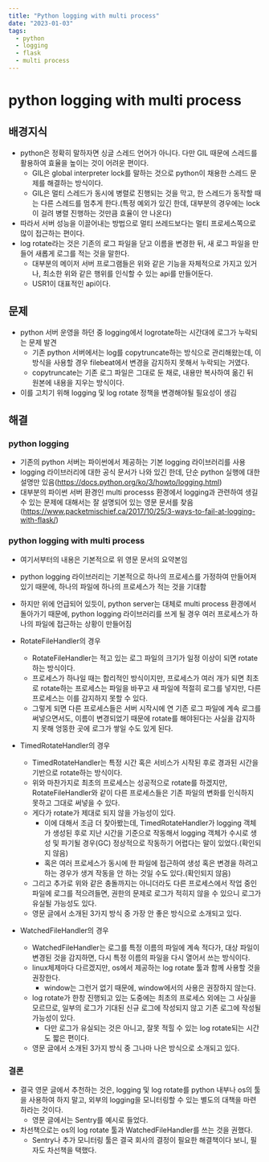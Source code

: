 ```yaml
---
title: "Python logging with multi process"
date: "2023-01-03"
tags:
  - python
  - logging
  - flask
  - multi process
---
```


# python logging with multi process

## 배경지식

- python은 정확히 말하자면 싱글 스레드 언어가 아니다. 다만 GIL 때문에 스레드를 활용하여 효율을 높이는 것이 어려운 편이다.
  - GIL은 global interpreter lock를 말하는 것으로 python이 채용한 스레드 문제를 해결하는 방식이다.
  - GIL은 멀티 스레드가 동시에 병렬로 진행되는 것을 막고, 한 스레드가 동작할 때는 다른 스레드를 멈추게 한다.(특정 예외가 있긴 한데, 대부분의 경우에는 lock이 걸려 병렬 진행하는 것만큼 효율이 안 나온다)
- 따라서 서버 성능을 이끌어내는 방법으로 멀티 쓰레드보다는 멀티 프로세스쪽으로 많이 접근하는 편이다.
- log rotate라는 것은 기존의 로그 파일을 닫고 이름을 변경한 뒤, 새 로그 파일을 만들어 새롭게 로그를 적는 것을 말한다.
  - 대부분의 메이저 서버 프로그램들은 위와 같은 기능을 자체적으로 가지고 있거나, 최소한 위와 같은 행위를 인식할 수 있는 api를 만들어둔다.
  - USR1이 대표적인 api이다.

## 문제

- python 서버 운영을 하던 중 logging에서 logrotate하는 시간대에 로그가 누락되는 문제 발견
  - 기존 python 서버에서는 log를 copytruncate하는 방식으로 관리해왔는데, 이 방식을 사용할 경우 filebeat에서 변경을 감지하지 못해서 누락되는 거였다.
  - copytruncate는 기존 로그 파일은 그대로 둔 채로, 내용만 복사하여 옮긴 뒤 원본에 내용을 지우는 방식이다.
- 이를 고치기 위해 logging 및 log rotate 정책을 변경해야될 필요성이 생김

## 해결

### python logging

- 기존의 python 서버는 파이썬에서 제공하는 기본 logging 라이브러리를 사용
- logging 라이브러리에 대한 공식 문서가 나와 있긴 한데, 단순 python 실행에 대한 설명만 있음(https://docs.python.org/ko/3/howto/logging.html)
- 대부분의 파이썬 서버 환경인 multi processs 환경에서 logging과 관련하여 생길 수 있는 문제에 대해서는 잘 설명되어 있는 영문 문서를 찾음(https://www.packetmischief.ca/2017/10/25/3-ways-to-fail-at-logging-with-flask/)

### python logging with multi process

- 여기서부터의 내용은 기본적으로 위 영문 문서의 요약본임
- python logging 라이브러리는 기본적으로 하나의 프로세스를 가정하여 만들어져 있기 때문에, 하나의 파일에 하나의 프로세스가 적는 것을 기대함
- 하지만 위에 언급되어 있듯이, python server는 대체로 multi process 환경에서 돌아가기 때문에, python logging 라이브러리를 쓰게 될 경우 여러 프로세스가 하나의 파일에 접근하는 상황이 만들어짐

- RotateFileHandler의 경우
  - RotateFileHandler는 적고 있는 로그 파일의 크기가 일정 이상이 되면 rotate하는 방식이다.
  - 프로세스가 하나일 때는 합리적인 방식이지만, 프로세스가 여러 개가 되면 최초로 rotate하는 프로세스는 파일을 바꾸고 새 파일에 적절히 로그를 넣지만, 다른 프로세스는 이를 감지하지 못할 수 있다.
  - 그렇게 되면 다른 프로세스들은 서버 시작시에 연 기존 로그 파일에 계속 로그를 써넣으면서도, 이름이 변경되었기 때문에 rotate를 해야된다는 사실을 감지하지 못해 엉뚱한 곳에 로그가 쌓일 수도 있게 된다.
- TimedRotateHandler의 경우
  - TimedRotateHandler는 특정 시간 혹은 서비스가 시작된 후로 경과된 시간을 기반으로 rotate하는 방식이다.
  - 위와 마찬가지로 최초의 프로세스는 성공적으로 rotate를 하겠지만, RotateFileHandler와 같이 다른 프로세스들은 기존 파일의 변화를 인식하지 못하고 그대로 써넣을 수 있다.
  - 게다가 rotate가 제대로 되지 않을 가능성이 있다.
    - 이에 대해서 조금 더 찾아봤는데, TimedRotateHandler가 logging 객체가 생성된 후로 지난 시간을 기준으로 작동해서 logging 객체가 수시로 생성 및 파기될 경우(GC) 정상적으로 작동하기 어렵다는 말이 있었다.(확인되지 않음)
    - 혹은 여러 프로세스가 동시에 한 파일에 접근하여 생성 혹은 변경을 하려고 하는 경우가 생겨 작동을 안 하는 것일 수도 있다.(확인되지 않음)
  - 그리고 추가로 위와 같은 충돌까지는 아니더라도 다른 프로세스에서 작업 중인 파일에 로그를 적으려들면, 권한의 문제로 로그가 적히지 않을 수 있으니 로그가 유실될 가능성도 있다.
  - 영문 글에서 소개된 3가지 방식 중 가장 안 좋은 방식으로 소개되고 있다.
- WatchedFileHandler의 경우
  - WatchedFileHandler는 로그를 특정 이름의 파일에 계속 적다가, 대상 파일이 변경된 것을 감지하면, 다시 특정 이름의 파일을 다시 열어서 쓰는 방식이다.
  - linux체제마다 다르겠지만, os에서 제공하는 log rotate 툴과 함께 사용할 것을 권장한다.
    - window는 그런거 없기 때문에, window에서의 사용은 권장하지 않는다.
  - log rotate가 한창 진행되고 있는 도중에는 최초의 프로세스 외에는 그 사실을 모르므로, 일부의 로그가 기대된 신규 로그에 작성되지 않고 기존 로그에 작성될 가능성이 있다.
    - 다만 로그가 유실되는 것은 아니고, 잘못 적힐 수 있는 log rotate되는 시간도 짧은 편이다.
  - 영문 글에서 소개된 3가지 방식 중 그나마 나은 방식으로 소개되고 있다.

### 결론

- 결국 영문 글에서 추천하는 것은, logging 및 log rotate를 python 내부나 os의 툴을 사용하여 하지 말고, 외부의 logging을 모니터링할 수 있는 별도의 대책을 마련하라는 것이다.
  - 영문 글에서는 Sentry를 예시로 들었다.
- 차선책으로는 os의 log rotate 툴과 WatchedFileHandler를 쓰는 것을 권했다.
  - Sentry나 추가 모니터링 툴은 결국 회사의 결정이 필요한 해결책이다 보니, 필자도 차선책을 택했다.
